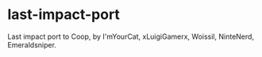 # last-impact-port
Last impact port to Coop, by I'mYourCat, xLuigiGamerx, Woissil, NinteNerd, Emeraldsniper.
